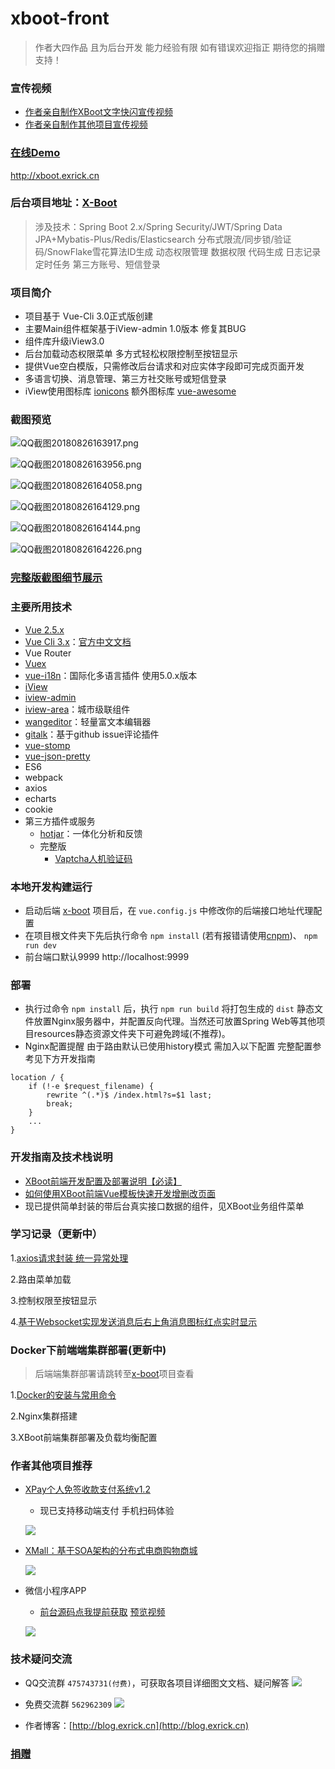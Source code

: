 # xboot-front

> 作者大四作品 且为后台开发 能力经验有限 如有错误欢迎指正 期待您的捐赠支持！

### 宣传视频
- [作者亲自制作XBoot文字快闪宣传视频](http://www.bilibili.com/av30284667)
- [作者亲自制作其他项目宣传视频](https://www.bilibili.com/video/av23121122/)

### [在线Demo](http://xboot.exrick.cn)
http://xboot.exrick.cn
### 后台项目地址：[X-Boot](https://github.com/Exrick/x-boot)
> 涉及技术：Spring Boot 2.x/Spring Security/JWT/Spring Data JPA+Mybatis-Plus/Redis/Elasticsearch 分布式限流/同步锁/验证码/SnowFlake雪花算法ID生成 动态权限管理 数据权限 代码生成 日志记录 定时任务 第三方账号、短信登录
### 项目简介
- 项目基于 Vue-Cli 3.0正式版创建
- 主要Main组件框架基于iView-admin 1.0版本 修复其BUG
- 组件库升级iView3.0
- 后台加载动态权限菜单 多方式轻松权限控制至按钮显示
- 提供Vue空白模版，只需修改后台请求和对应实体字段即可完成页面开发
- 多语言切换、消息管理、第三方社交账号或短信登录
- iView使用图标库 [ionicons](http://ionicons.com/) 额外图标库 [vue-awesome](https://github.com/Justineo/vue-awesome)

### 截图预览

![QQ截图20180826163917.png](https://i.loli.net/2018/08/26/5b826868e2359.png)

![QQ截图20180826163956.png](https://i.loli.net/2018/08/26/5b8268c57d1e3.png)

![QQ截图20180826164058.png](https://i.loli.net/2018/08/26/5b8268d63d156.png)

![QQ截图20180826164129.png](https://i.loli.net/2018/08/26/5b8268dec28ee.png)

![QQ截图20180826164144.png](https://i.loli.net/2018/08/26/5b8268e6a091f.png)

![QQ截图20180826164226.png](https://i.loli.net/2018/08/26/5b8268efab94a.png)

### [完整版截图细节展示](https://github.com/Exrick/x-boot/wiki/%E5%AE%8C%E6%95%B4%E7%89%88%E6%88%AA%E5%9B%BE%E7%BB%86%E8%8A%82%E5%B1%95%E7%A4%BA)


### 主要所用技术
- [Vue 2.5.x](https://cn.vuejs.org/)
- [Vue Cli 3.x](https://github.com/vuejs/vue-cli)：[官方中文文档](https://github.com/vuejs/vue-cli/tree/dev/docs/zh/config)
- Vue Router
- [Vuex](https://vuex.vuejs.org/zh-cn/)
- [vue-i18n](https://github.com/kazupon/vue-i18n)：国际化多语言插件 使用5.0.x版本
- [iView](https://www.iviewui.com/)
- [iview-admin](https://github.com/iview/iview-admin)
- [iview-area](https://github.com/iview/iview-area)：城市级联组件
- [wangeditor](https://github.com/wangfupeng1988/wangEditor)：轻量富文本编辑器
- [gitalk](https://github.com/gitalk/gitalk)：基于github issue评论插件
- [vue-stomp](https://github.com/FlySkyBear/vue-stomp)
- [vue-json-pretty](https://github.com/leezng/vue-json-pretty)
- ES6
- webpack
- axios
- echarts
- cookie
- 第三方插件或服务
    - [hotjar](https://github.com/Exrick/xmall/blob/master/study/hotjar.md)：一体化分析和反馈
    - 完整版
        - [Vaptcha人机验证码](https://www.vaptcha.com/)

### 本地开发构建运行

- 启动后端 [x-boot](https://github.com/Exrick/x-boot) 项目后，在 `vue.config.js` 中修改你的后端接口地址代理配置
- 在项目根文件夹下先后执行命令 `npm install` (若有报错请使用[cnpm](https://npm.taobao.org/))、 `npm run dev`
- 前台端口默认9999 http://localhost:9999

### 部署
- 执行过命令 `npm install` 后，执行 `npm run build` 将打包生成的 `dist` 静态文件放置Nginx服务器中，并配置反向代理。当然还可放置Spring Web等其他项目resources静态资源文件夹下可避免跨域(不推荐)。
- Nginx配置提醒 由于路由默认已使用history模式 需加入以下配置 完整配置参考见下方开发指南
```
location / {
	if (!-e $request_filename) {
        rewrite ^(.*)$ /index.html?s=$1 last;
        break;
    }
    ...
}
```
### 开发指南及技术栈说明
- [XBoot前端开发配置及部署说明【必读】](https://github.com/Exrick/xboot-front/wiki/XBoot%E5%89%8D%E7%AB%AF%E5%BC%80%E5%8F%91%E9%85%8D%E7%BD%AE%E5%8F%8A%E9%83%A8%E7%BD%B2%E8%AF%B4%E6%98%8E%E3%80%90%E5%BF%85%E8%AF%BB%E3%80%91)
- [如何使用XBoot前端Vue模板快速开发增删改页面](https://github.com/Exrick/xboot-front/wiki/%E5%A6%82%E4%BD%95%E4%BD%BF%E7%94%A8XBoot%E5%89%8D%E7%AB%AFVue%E6%A8%A1%E6%9D%BF%E5%BF%AB%E9%80%9F%E5%BC%80%E5%8F%91%E5%A2%9E%E5%88%A0%E6%94%B9%E9%A1%B5%E9%9D%A2)
- 现已提供简单封装的带后台真实接口数据的组件，见XBoot业务组件菜单

### 学习记录（更新中）

1.[axios请求封装 统一异常处理](https://github.com/Exrick/x-boot-front/wiki/axios%E8%AF%B7%E6%B1%82%E5%B0%81%E8%A3%85-%E7%BB%9F%E4%B8%80%E5%BC%82%E5%B8%B8%E5%A4%84%E7%90%86)

2.路由菜单加载

3.控制权限至按钮显示

4.[基于Websocket实现发送消息后右上角消息图标红点实时显示](https://github.com/Exrick/x-boot/wiki/%E5%9F%BA%E4%BA%8EWebsocket%E5%AE%9E%E7%8E%B0%E5%8F%91%E9%80%81%E6%B6%88%E6%81%AF%E5%90%8E%E5%8F%B3%E4%B8%8A%E8%A7%92%E6%B6%88%E6%81%AF%E5%9B%BE%E6%A0%87%E7%BA%A2%E7%82%B9%E5%AE%9E%E6%97%B6%E6%98%BE%E7%A4%BA)

### Docker下前端端集群部署(更新中)

> 后端端集群部署请跳转至[x-boot](https://github.com/Exrick/x-boot)项目查看

1.[Docker的安装与常用命令](https://github.com/Exrick/x-boot/wiki/Docker%E7%9A%84%E5%AE%89%E8%A3%85%E4%B8%8E%E5%B8%B8%E7%94%A8%E5%91%BD%E4%BB%A4)

2.Nginx集群搭建

3.XBoot前端集群部署及负载均衡配置

### 作者其他项目推荐
- [XPay个人免签收款支付系统v1.2](https://github.com/Exrick/xpay)

    - 现已支持移动端支付 手机扫码体验

    ![](http://p77xsahe9.bkt.clouddn.com/18-7-21/16350122.jpg)

- [XMall：基于SOA架构的分布式电商购物商城](https://github.com/Exrick/xmall)

    ![](https://i.loli.net/2018/07/22/5b54615b95788.jpg)

- 微信小程序APP 
    - [前台源码点我提前获取](http://xpay.exrick.cn/pay) [预览视频](https://v.qq.com/x/page/f0627kf4x1e.html)

    ![](https://i.loli.net/2018/07/21/5b52e1de385e7.png)
### 技术疑问交流
- QQ交流群 `475743731(付费)`，可获取各项目详细图文文档、疑问解答 [![](http://pub.idqqimg.com/wpa/images/group.png)](http://shang.qq.com/wpa/qunwpa?idkey=7b60cec12ba93ebed7568b0a63f22e6e034c0d1df33125ac43ed753342ec6ce7)
- 免费交流群 `562962309` [![](http://pub.idqqimg.com/wpa/images/group.png)](http://shang.qq.com/wpa/qunwpa?idkey=52f6003e230b26addeed0ba6cf343fcf3ba5d97829d17f5b8fa5b151dba7e842)

- 作者博客：[http://blog.exrick.cn](http://blog.exrick.cn)
### [捐赠](http://xpay.exrick.cn/pay)